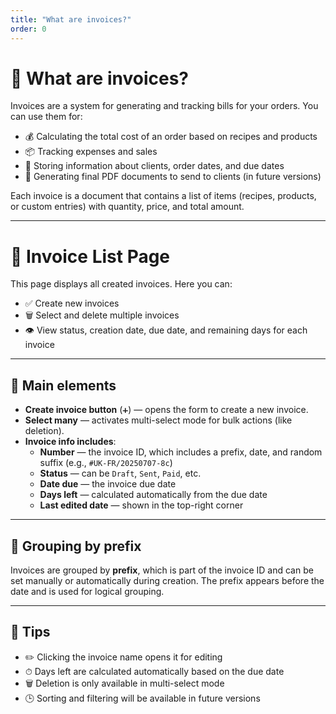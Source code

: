 ```yaml
---
title: "What are invoices?"
order: 0
---
```


# 🧾 What are invoices?

Invoices are a system for generating and tracking bills for your orders. You can use them for:

- 💰 Calculating the total cost of an order based on recipes and products  
- 📦 Tracking expenses and sales  
- 🧾 Storing information about clients, order dates, and due dates  
- 🧾 Generating final PDF documents to send to clients (in future versions)

Each invoice is a document that contains a list of items (recipes, products, or custom entries) with quantity, price, and total amount.

---

# 📄 Invoice List Page

This page displays all created invoices. Here you can:

- ✅ Create new invoices  
- 🗑️ Select and delete multiple invoices  
- 👁 View status, creation date, due date, and remaining days for each invoice

---

## 🔘 Main elements

- **Create invoice button** (`➕`) — opens the form to create a new invoice.
- **Select many** — activates multi-select mode for bulk actions (like deletion).
- **Invoice info includes**:
  - **Number** — the invoice ID, which includes a prefix, date, and random suffix (e.g., `#UK-FR/20250707-8c`)
  - **Status** — can be `Draft`, `Sent`, `Paid`, etc.
  - **Date due** — the invoice due date
  - **Days left** — calculated automatically from the due date
  - **Last edited date** — shown in the top-right corner

---

## 📂 Grouping by prefix

Invoices are grouped by **prefix**, which is part of the invoice ID and can be set manually or automatically during creation. The prefix appears before the date and is used for logical grouping.

---

## 🧠 Tips

- ✏️ Clicking the invoice name opens it for editing  
- ⏱ Days left are calculated automatically based on the due date  
- 🗑️ Deletion is only available in multi-select mode  
- 🕒 Sorting and filtering will be available in future versions
